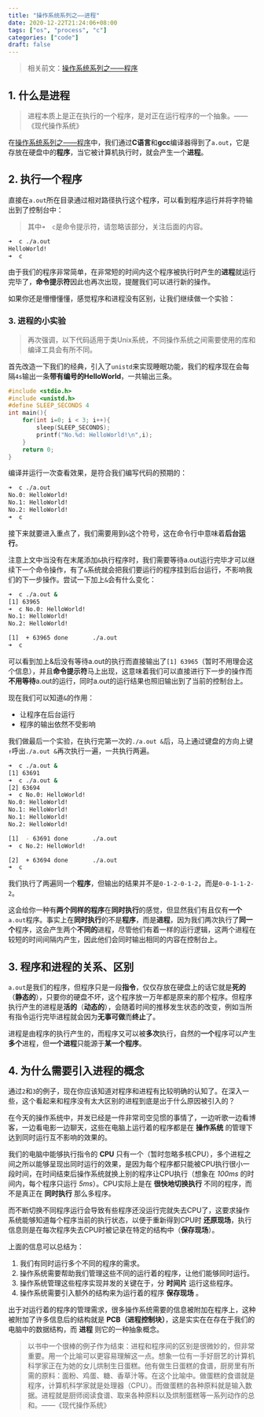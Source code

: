 ```yaml
---
title: "操作系统系列之——进程"
date: 2020-12-22T21:24:06+08:00
tags: ["os", "process", "c"]
categories: ["code"]
draft: false
---
```


> 相关前文：[操作系统系列之——程序](https://blog.jabingp.cn//posts/code/linux-program/)

## 1. 什么是进程

> 进程本质上是正在执行的一个程序，是对正在运行程序的一个抽象。——《现代操作系统》

在[操作系统系列之——程序](https://blog.jabingp.cn//posts/code/linux-program/)中，我们通过**C语言**和**gcc**编译器得到了`a.out`，它是存放在硬盘中的**程序**，当它被计算机执行时，就会产生一个**进程**。

## 2. 执行一个程序

直接在`a.out`所在目录通过相对路径执行这个程序，可以看到程序运行并将字符输出到了控制台中：

> 其中`➜  c`是命令提示符，请忽略该部分，关注后面的内容。

```bash
➜  c ./a.out
HelloWorld!                                                                                                     
➜  c
```

由于我们的程序非常简单，在非常短的时间内这个程序被执行时产生的**进程**就运行完毕了，**命令提示符**因此也再次出现，提醒我们可以进行新的操作。

如果你还是懵懵懂懂，感觉程序和进程没有区别，让我们继续做一个实验：

### 3. 进程的小实验

> 再次强调，以下代码适用于类Unix系统，不同操作系统之间需要使用的库和编译工具会有所不同。

首先改造一下我们的经典，引入了`unistd`来实现睡眠功能，我们的程序现在会每隔`4s`输出一条**带有编号的HelloWorld**，一共输出三条。

```c
#include <stdio.h>
#include <unistd.h>
#define SLEEP_SECONDS 4
int main(){
    for(int i=0; i < 3; i++){
        sleep(SLEEP_SECONDS);
        printf("No.%d: HelloWorld!\n",i);
    }
    return 0;
}
```

编译并运行一次查看效果，是符合我们编写代码的预期的：

```bash
➜  c ./a.out
No.0: HelloWorld!
No.1: HelloWorld!
No.2: HelloWorld!
➜  c
```

接下来就要进入重点了，我们需要用到`&`这个符号，这在命令行中意味着**后台运行**。

注意上文中当没有在末尾添加`&`执行程序时，我们需要等待a.out运行完毕才可以继续下一个命令操作，有了`&`系统就会把我们要运行的程序挂到后台运行，不影响我们的下一步操作。尝试一下加上`&`会有什么变化：

```bash
➜  c ./a.out &
[1] 63965
➜  c No.0: HelloWorld!
No.1: HelloWorld!
No.2: HelloWorld!

[1]  + 63965 done       ./a.out
➜  c
```

可以看到加上&后没有等待a.out的执行而直接输出了`[1] 63965`（暂时不用理会这个信息），并且**命令提示符**马上出现，这意味着我们可以直接进行下一步的操作而**不用等待**a.out的运行，同时a.out的运行结果也照旧输出到了当前的控制台上。

现在我们可以知道`&`的作用：

- 让程序在后台运行
- 程序的输出依然不受影响

我们做最后一个实验，在执行完第一次的`./a.out &`后，马上通过键盘的方向上键`↑`呼出`./a.out &`再次执行一遍，一共执行两遍。

```bash
➜  c ./a.out &
[1] 63691
➜  c ./a.out &
[2] 63694
➜  c No.0: HelloWorld!
No.0: HelloWorld!
No.1: HelloWorld!
No.1: HelloWorld!
No.2: HelloWorld!

[1]  - 63691 done       ./a.out
➜  c No.2: HelloWorld!

[2]  + 63694 done       ./a.out
➜  c
```

我们执行了两遍同一个**程序**，但输出的结果并不是`0-1-2-0-1-2`，而是`0-0-1-1-2-2`。

这会给你一种有**两个同样的程序**在**同时执行**的感觉，但显然我们有且仅有**一个**`a.out`程序。事实上在**同时执行**的不是**程序**，而是**进程**，因为我们两次执行了**同一个**程序，这会产生两个**不同的**进程，尽管他们有着一样的运行逻辑，这两个进程在较短的时间间隔内产生，因此他们会同时输出相同的内容在控制台上。

## 3. 程序和进程的关系、区别

`a.out`是我们的程序，但程序只是一段**指令**，仅仅存放在硬盘上的话它就是**死的**（**静态的**），只要你的硬盘不坏，这个程序放一万年都是原来的那个程序。但程序执行产生的进程是**活的**（**动态的**），会随着时间的推移发生状态的改变，例如当所有指令运行完毕进程就会因为**无事可做**而**终止**了。

进程是由程序的执行产生的，而程序又可以被**多次**执行，自然的**一个**程序可以产生**多个**进程，但**一个进程**只能源于**某一个程序**。

## 4. 为什么需要引入进程的概念

通过`2`和`3`的例子，现在你应该知道对程序和进程有比较明确的认知了。在深入一些，这个看起来和程序没有太大区别的进程到底是出于什么原因被引入的？

在今天的操作系统中，并发已经是一件非常司空见惯的事情了，一边听歌一边看博客，一边看电影一边聊天，这些在电脑上运行着的程序都是在 **操作系统** 的管理下达到同时运行互不影响的效果的。

我们的电脑中能够执行指令的 **CPU** 只有一个（暂时忽略多核CPU），多个进程之间之所以能够呈现出同时运行的效果，是因为每个程序都只能被CPU执行很小一段时间，在时间结束后操作系统就换上别的程序让CPU执行（想象在 *100ms* 的时间内，每个程序只运行 *5ms*）。CPU实际上是在 **很快地切换执行** 不同的程序，而不是真正在 **同时执行** 那么多程序。

而不断切换不同程序运行会导致有些程序还没运行完就失去CPU了，这要求操作系统能够知道每个程序当前的执行状态，以便于重新得到CPU时 **还原现场**，执行信息则是在每次程序失去CPU时被记录在特定的结构中（**保存现场**）。

上面的信息可以总结为：

1. 我们有同时运行多个不同的程序的需求。
2. 操作系统需要帮助我们管理这些不同的运行着的程序，让他们能够同时运行。
3. 操作系统管理这些程序实现并发的关键在于，分 **时间片** 运行这些程序。
4. 操作系统需要引入额外的结构来为运行着的程序 **保存现场** 。

出于对运行着的程序的管理需求，很多操作系统需要的信息被附加在程序上，这种被附加了许多信息后的结构就是 **PCB（进程控制块）**，这是实实在在存在于我们的电脑中的数据结构，而 **进程** 则它的一种抽象概念。

> 以书中一个很棒的例子作为结束：进程和程序间的区别是很微妙的，但非常重要。用一个比喻可以更容易理解这一点。想象一位有一手好厨艺的计算机科学家正在为她的女儿烘制生日蛋糕。他有做生日蛋糕的食谱，厨房里有所需的原料：面粉、鸡蛋、糖、香草汁等。在这个比喻中。做蛋糕的食谱就是程序，计算机科学家就是处理器（CPU）。而做蛋糕的各种原料就是输入数据。进程就是厨师阅读食谱、取来各种原料以及烘制蛋糕等一系列动作的总和。——《现代操作系统》
